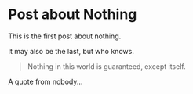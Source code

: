 # Post about Nothing

This is the first post about nothing. 

It may also be the last, but who knows.

> Nothing in this world is guaranteed, except itself.

A quote from nobody...
